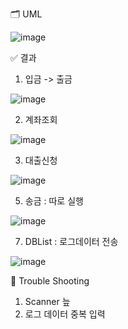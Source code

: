
🗂 UML

![image](https://github.com/senikim/WooriFIS_Projects/assets/113660954/98fd3688-75fc-481b-a696-6303f6a3c121)


✅ 결과

1. 입금 -> 출금

![image](https://github.com/senikim/WooriFIS_Projects/assets/113660954/8213cd57-409b-48ae-9840-e603835fd56c)

2. 계좌조회

![image](https://github.com/senikim/WooriFIS_Projects/assets/113660954/de33605b-fdc3-4d62-be27-33b2b1fd7836)

3. 대출신청

![image](https://github.com/senikim/WooriFIS_Projects/assets/113660954/e98e3f5f-6cd4-44b8-8eb8-9663dcf89428)

5. 송금 : 따로 실행
   
![image](https://github.com/senikim/WooriFIS_Projects/assets/113660954/927c9d91-b631-4e87-97cc-6a24231a2fc0)

7. DBList : 로그데이터 전송
   
![image](https://github.com/senikim/WooriFIS_Projects/assets/113660954/e9663f0e-c95c-4af2-b166-4d76206b8a35)

   

🧿 Trouble Shooting
1. Scanner 늪
3. 로그 데이터 중복 입력
